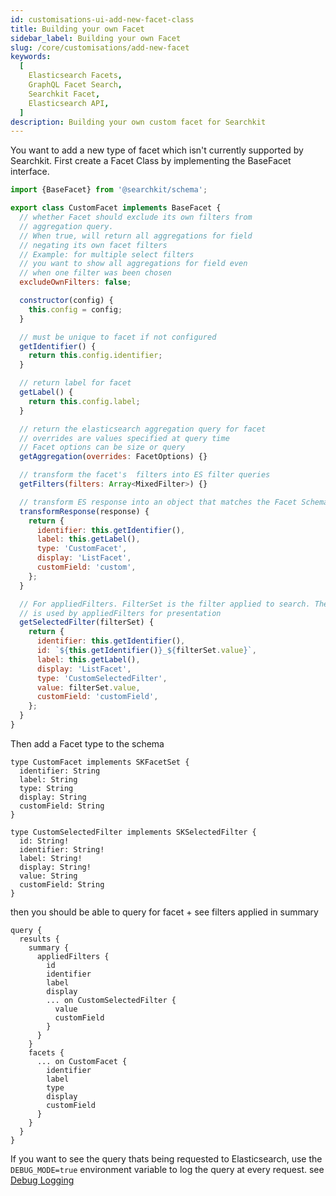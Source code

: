 ```yaml
---
id: customisations-ui-add-new-facet-class
title: Building your own Facet
sidebar_label: Building your own Facet
slug: /core/customisations/add-new-facet
keywords:
  [
    Elasticsearch Facets,
    GraphQL Facet Search,
    Searchkit Facet,
    Elasticsearch API,
  ]
description: Building your own custom facet for Searchkit
---
```


You want to add a new type of facet which isn't currently supported by Searchkit. First create a Facet Class by implementing the BaseFacet interface.

```javascript
import {BaseFacet} from '@searchkit/schema';

export class CustomFacet implements BaseFacet {
  // whether Facet should exclude its own filters from
  // aggregation query.
  // When true, will return all aggregations for field
  // negating its own facet filters
  // Example: for multiple select filters
  // you want to show all aggregations for field even
  // when one filter was been chosen
  excludeOwnFilters: false;

  constructor(config) {
    this.config = config;
  }

  // must be unique to facet if not configured
  getIdentifier() {
    return this.config.identifier;
  }

  // return label for facet
  getLabel() {
    return this.config.label;
  }

  // return the elasticsearch aggregation query for facet
  // overrides are values specified at query time
  // Facet options can be size or query
  getAggregation(overrides: FacetOptions) {}

  // transform the facet's  filters into ES filter queries
  getFilters(filters: Array<MixedFilter>) {}

  // transform ES response into an object that matches the Facet Schema type
  transformResponse(response) {
    return {
      identifier: this.getIdentifier(),
      label: this.getLabel(),
      type: 'CustomFacet',
      display: 'ListFacet',
      customField: 'custom',
    };
  }

  // For appliedFilters. FilterSet is the filter applied to search. The return object
  // is used by appliedFilters for presentation
  getSelectedFilter(filterSet) {
    return {
      identifier: this.getIdentifier(),
      id: `${this.getIdentifier()}_${filterSet.value}`,
      label: this.getLabel(),
      display: 'ListFacet',
      type: 'CustomSelectedFilter',
      value: filterSet.value,
      customField: 'customField',
    };
  }
}
```

Then add a Facet type to the schema

```gql
type CustomFacet implements SKFacetSet {
  identifier: String
  label: String
  type: String
  display: String
  customField: String
}

type CustomSelectedFilter implements SKSelectedFilter {
  id: String!
  identifier: String!
  label: String!
  display: String!
  value: String
  customField: String
}
```

then you should be able to query for facet + see filters applied in summary

```gql
query {
  results {
    summary {
      appliedFilters {
        id
        identifier
        label
        display
        ... on CustomSelectedFilter {
          value
          customField
        }
      }
    }
    facets {
      ... on CustomFacet {
        identifier
        label
        type
        display
        customField
      }
    }
  }
}
```

If you want to see the query thats being requested to Elasticsearch, use the `DEBUG_MODE=true` environment variable to log the query at every request. see [Debug Logging](https://searchkit.co/docs/customisations/server-logging#query-logging)
